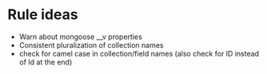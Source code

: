 # Rule ideas

- Warn about mongoose __v properties
- Consistent pluralization of collection names
- check for camel case in collection/field names (also check for ID instead of Id at the end)
